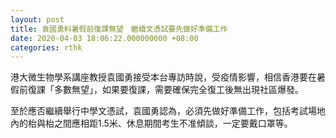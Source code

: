 ```yaml
---
layout: post
title: 袁國勇料暑假前復課無望　繼續文憑試要先做好準備工作
date: 2020-04-03 18:06:22.000000000 +08:00
categories: rthk
---
```


港大微生物學系講座教授袁國勇接受本台專訪時說，受疫情影響，相信香港要在暑假前復課「多數無望」，如果要復課，需要確保完全復工後無出現社區爆發。

至於應否繼續舉行中學文憑試，袁國勇認為，必須先做好準備工作，包括考試場地內的枱與枱之間應相距1.5米、休息期間考生不准傾談，一定要戴口罩等。
